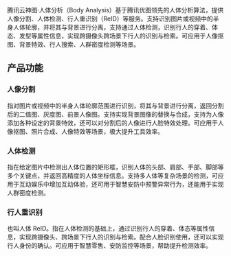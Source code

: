 腾讯云神图·人体分析（Body Analysis）基于腾讯优图领先的人体分析算法，提供人像分割、人体检测、行人重识别（ReID）等服务。支持识别图片或视频中的半身人体轮廓，并将其与背景进行分离，支持通过人体检测，识别行人的穿着、体态、发型等属性信息，实现跨摄像头跨场景下行人的识别与检索。可应用于人像抠图、背景特效、行人搜索、人群密度检测等场景。

## 产品功能
### 人像分割
指对图片或视频中的半身人体轮廓范围进行识别，将其与背景进行分离，返回分割后的二值图、灰度图、前景人像图。支持实现背景图像的替换与合成，支持为人像添加各种设定的背景特效，还可以对分割后的人像进行人脸特效处理。可应用于人像抠图、照片合成、人像特效等场景，极大提升工具效率。

### 人体检测
指在给定图片中检测出人体位置的矩形框，识别人体的头部、肩部、手部、脚部等多个关键点，并返回高精度的人体坐标信息。支持多人体等复杂场景的检测，可应用于互动娱乐中增加互动体验，还可用于智慧安防中预警异常行为，还能用于实现人群密度检测。

### 行人重识别
也叫人体 ReID。指在人体检测的基础上，通过识别行人的穿着、体态等属性信息，实现跨摄像头、跨场景下行人的识别与检索。配合人脸识别使用，还可以实现行人身份的确认。可应用于智慧零售、安防监控等场景，帮助提升检测效率。   
